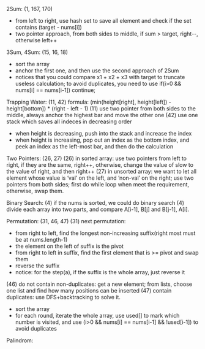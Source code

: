 2Sum: (1, 167, 170)

- from left to right, use hash set to save all element and check if the set contains (target - nums[i])
- two pointer approach, from both sides to middle, if sum > target, right--, otherwise left++

3Sum, 4Sum: (15, 16, 18)

- sort the array
- anchor the first one, and then use the second approach of 2Sum
- notices that you could compare x1 + x2 + x3 with target to truncate useless calculation; to avoid duplicates, you need to use if(i>0 && nums[i] == nums[i-1]) continue;

Trapping Water: (11, 42)
formula: (min(height[right], height[left]) - height[bottom]) * (right - left - 1)
(11) use two pointer from both sides to the middle, always anchor the highest bar and move the other one
(42) use one stack which saves all indeces in decreasing order

- when height is decreasing, push into the stack and increase the index
- when height is increasing, pop out an index as the bottom index, and peek an index as the left-most bar, and then do the calculation

Two Pointers: (26, 27)
(26) in sorted array: use two pointers from left to right, if they are the same, right++, otherwise, change the value of slow to the value of right, and then right++
(27) in unsorted array: we want to let all element whose value is ‘val’ on the left, and ’non-val’ on the right; use two pointers from both sides; first do while loop when meet the requirement, otherwise, swap them.

Binary Search: (4)
if the nums is sorted, we could do binary search
(4) divide each array into two parts, and compare A[i-1], B[j] and B[j-1], A[i].

Permutation: (31, 46, 47)
(31) next permutation:

- from right to left, find the longest non-increasing suffix(right most must be at nums.length-1)
- the element on the left of suffix is the pivot
- from right to left in suffix, find the first element that is >= pivot and swap them
- reverse the suffix
- notice: for the step(a), if the suffix is the whole array, just reverse it

(46) do not contain non-duplicates: get a new element; from lists, choose one list and find how many positions can be inserted
(47) contain duplicates: use DFS+backtracking to solve it.

- sort the array
- for each round, iterate the whole array, use used[] to mark which number is visited, and use (i>0 && nums[i] == nums[i-1] && !used[i-1]) to avoid duplicates

Palindrom: